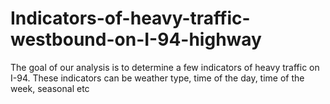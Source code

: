 # Indicators-of-heavy-traffic-westbound-on-I-94-highway

The goal of our analysis is to determine a few indicators of heavy traffic on I-94. These indicators can be weather type, time of the day, time of the week, seasonal etc
